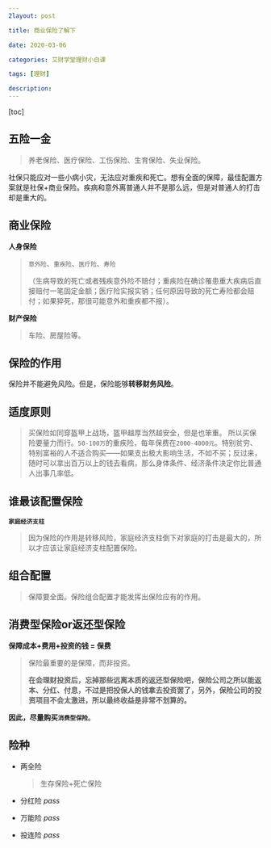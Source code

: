 ```yaml
---
2layout: post

title: 商业保险了解下

date: 2020-03-06

categories: 艾财学堂理财小白课

tags: [理财]

description: 
---
```


[toc]

## 五险一金

> 养老保险、医疗保险、工伤保险、生育保险、失业保险。

社保只能应对一些小病小灾，无法应对重疾和死亡。想有全面的保障，最佳配置方案就是社保+商业保险。疾病和意外离普通人并不是那么远，但是对普通人的打击却是重大的。

## 商业保险

**人身保险**

> `意外险`、`重疾险`、`医疗险`、`寿险`
>
> （生病导致的死亡或者残疾意外险不赔付；重疾险在确诊罹患重大疾病后直接赔付一笔固定金额；医疗险实报实销；任何原因导致的死亡寿险都会赔付；如果猝死，那很可能意外和重疾都不报）。

**财产保险**

> 车险、房屋险等。

## 保险的作用

保险并不能避免风险。但是，保险能够**转移财务风险**。

## 适度原则

>买保险如同穿盔甲上战场，盔甲越厚当然越安全，但是也笨重。
>所以买保险要量力而行。`50-100万`的重疾险，每年保费在`2000-4000元`。特别贫穷、特别富裕的人不适合购买——如果支出极大影响生活，不如不买；反过来，随时可以拿出百万以上的钱去看病，那么身体条件、经济条件决定你比普通人出事几率低。

## 谁最该配置保险

**`家庭经济支柱`**

> 因为保险的作用是转移风险，家庭经济支柱倒下对家庭的打击是最大的，所以才应该让家庭经济支柱配置保险。

## 组合配置

> 保障要全面。保险组合配置才能发挥出保险应有的作用。

## 消费型保险or返还型保险

**保障成本+费用+投资的钱 = 保费**

> 保险最重要的是保障，而非投资。
>
> **在会理财投资后，忘掉那些远离本质的返还型保险吧，保险公司之所以能返本、分红、付息，不过是把投保人的钱拿去投资罢了，另外，保险公司的投资项目不会太激进，所以最终收益是非常不划算的。**

**因此，尽量购买`消费型保险`**。

## 险种

- 两全险 

  > 生存保险+死亡保险

- 分红险 *pass*

- 万能险 *pass*

- 投连险 *pass*



